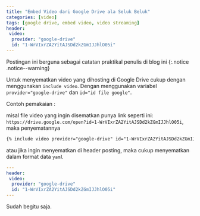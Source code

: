 ```yaml
---
title: "Embed Video dari Google Drive ala Seluk Beluk"
categories: [video]
tags: [google drive, embed video, video streaming]
header:
 video:
  provider: "google-drive"
  id: "1-WrVIxrZA2YitAJSDd2kZGmIJJhlO05i"
---
```


Postingan ini berguna sebagai catatan praktikal penulis di blog ini
{:.notice .notice--warning}

Untuk menyematkan video yang dihosting di Google Drive cukup dengan menggunakan `include video`. Dengan menggunakan variabel `provider="google-drive"` dan `id="id file google"`.

Contoh pemakaian :

misal file video yang ingin disematkan punya link seperti ini: `https://drive.google.com/open?id=1-WrVIxrZA2YitAJSDd2kZGmIJJhlO05i`, maka penyematannya

```html
{% include video provider="google-drive" id="1-WrVIxrZA2YitAJSDd2kZGmIJJhlO05i" %}
```

atau jika ingin menyematkan di header posting, maka cukup menyematkan dalam format data `yaml`

```yaml
---
header:
 video:
  provider: "google-drive"
  id: "1-WrVIxrZA2YitAJSDd2kZGmIJJhlO05i"
---
```

Sudah begitu saja.
<script>
function getQueryVariable(e){
for(var r=window.location.search.substring(1),t=r.split("&"),n=0;n<t.length;n++){var a=t[n].split("=");if(a[0]==e)return a[1]}return!1}
window.onload=function(){
var klik=e=getQueryVariable("id");document.getElementById("google-drive").src="https://drive.google.com/file/d/" + e + "/preview";}
</script>
